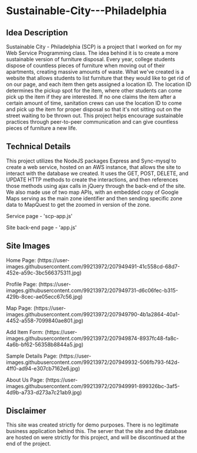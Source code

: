 # Sustainable-City---Philadelphia

<h2> Idea Description </h2>
<p> Sustainable City - Philadelphia (SCP) is a project that I worked on for my Web Service Programming class. The idea behind it is to create a more sustainable version
of furniture disposal. Every year, college students dispose of countless pieces of furniture when moving out of their apartments, creating massive amounts of waste. What
we've created is a website that allows students to list furniture that they would like to get rid of on our page, and each item then gets assigned a location ID. The 
location ID determines the pickup spot for the item, where other students can come pick up the item if they are interested. If no one claims the item after a certain amount
of time, sanitation crews can use the location ID to come and pick up the item for proper disposal so that it's not sitting out on the street waiting to be thrown out. 
This project helps encourage sustainable practices through peer-to-peer communication and can give countless pieces of furniture a new life.</p>
<h2> Technical Details </h2>
<p> This project utilizes the NodeJS packages Express and Sync-mysql to create a web service, hosted on an AWS instance, that allows the site to interact with the 
database we created. It uses the GET, POST, DELETE, and UPDATE HTTP methods to create the interactions, and then references those methods using ajax calls in jQuery through 
the back-end of the site. We also made use of two map APIs, with an embedded copy of Google Maps serving as the main zone identifier and then sending specific zone
data to MapQuest to get the zoomed in version of the zone. </p>
<p> Service page - 'scp-app.js' </p>
<p> Site back-end page - 'app.js' </p>
<h2> Site Images </h2>
<p>Home Page:
(https://user-images.githubusercontent.com/99213972/207949491-41c558cd-68d7-452e-a59c-3bc566375311.jpg) </p>
<p>Profile Page: 
(https://user-images.githubusercontent.com/99213972/207949731-d6c06fec-b315-429b-8cec-ae05ecc67c56.jpg)</p>
<p>Map Page:
(https://user-images.githubusercontent.com/99213972/207949790-4b1a2864-40a1-4452-a558-7099840ae801.jpg)</p>
<p>Add Item Form:
(https://user-images.githubusercontent.com/99213972/207949874-8937fc48-fa8c-4a6b-bf62-56358b8844a5.jpg)</p>
<p>Sample Details Page:
(https://user-images.githubusercontent.com/99213972/207949932-506fb793-f42d-4ff0-ad94-e307cb7162e6.jpg)</p>
<p>About Us Page:
(https://user-images.githubusercontent.com/99213972/207949991-899326bc-3af5-4d9b-a733-d273a7c21ab9.jpg)</p>
<h2> Disclaimer </h2>
<p> This site was created strictly for demo purposes. There is no legitimate business application behind this. The server that the site and the database are hosted on 
were strictly for this project, and will be discontinued at the end of the project. </p>
